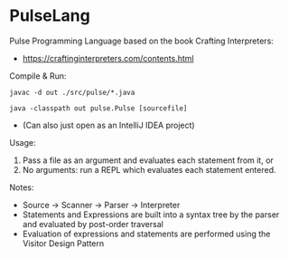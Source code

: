 # PulseLang

Pulse Programming Language based on the book Crafting Interpreters: 
 - https://craftinginterpreters.com/contents.html 

Compile & Run:

```
javac -d out ./src/pulse/*.java
``` 
```
java -classpath out pulse.Pulse [sourcefile]
```
- (Can also just open as an IntelliJ IDEA project)

Usage:
 1. Pass a file as an argument and evaluates each statement from it, or
 2. No arguments: run a REPL which evaluates each statement entered.

Notes:
 - Source -> Scanner -> Parser -> Interpreter
 - Statements and Expressions are built into a syntax tree by the parser and evaluated by post-order traversal
 - Evaluation of expressions and statements are performed using the Visitor Design Pattern
